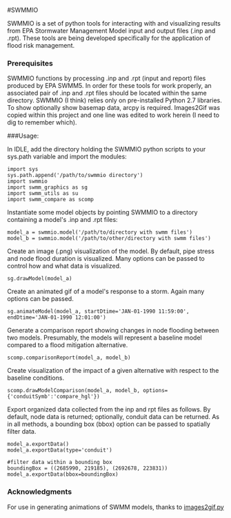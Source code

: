 #SWMMIO

SWMMIO is a set of python tools for interacting with and visualizing results from EPA Stormwater Management Model input and output files (.inp and .rpt). These tools are being developed specifically for the application of flood risk management.


### Prerequisites
SWMMIO functions by processing .inp and .rpt (input and report) files produced by EPA SWMM5. 
In order for these tools for work properly, an associated pair of .inp and .rpt files should be located within the same 
directory. SWMMIO (I think) relies only on pre-installed Python 2.7 libraries. To show optionally show basemap data, arcpy is required.
Images2Gif was copied within this project and one line was edited to work herein (I need to dig to remember which). 

###Usage:


In IDLE, add the directory holding the SWMMIO python scripts to your sys.path variable and import the modules:
```
import sys
sys.path.append('/path/to/swmmio directory')
import swmmio
import swmm_graphics as sg
import swmm_utils as su
import swmm_compare as scomp

```
Instantiate  some model objects by pointing SWMMIO to a directory containing a model's .inp and .rpt files:
```
model_a = swmmio.model('/path/to/directory with swmm files')
model_b = swmmio.model('/path/to/other/directory with swmm files')
```

Create an image (.png) visualization of the model. By default, pipe stress and node flood duration is visualized. 
Many options can be passed to control how and what data is visualized.
```
sg.drawModel(model_a)
```

Create an animated gif of a model's response to a storm. Again many options can be passed.
```
sg.animateModel(model_a, startDtime='JAN-01-1990 11:59:00', endDtime='JAN-01-1990 12:01:00')
```

Generate a comparison report showing changes in node flooding between two models. Presumably, the models
will represent a baseline model compared to a flood mitigation alternative.
``` 
scomp.comparisonReport(model_a, model_b)
```

Create visualization of the impact of a given alternative with respect to the baseline conditions.
```
scomp.drawModelComparison(model_a, model_b, options={'conduitSymb':'compare_hgl'})
```

Export organized data collected from the inp and rpt files as follows. By default, node data is returned; optionally, conduit data can be returned. As in all methods, a bounding box (bbox) option can be passed to spatially filter data. 
```
model_a.exportData() 
model_a.exportData(type='conduit') 

#filter data within a bounding box
boundingBox = ((2685990, 219185), (2692678, 223831))
model_a.exportData(bbox=boundingBox) 

``` 

### Acknowledgments
For use in generating animations of SWMM models, thanks to [images2gif.py](https://gist.github.com/jonschoning/7216290)
